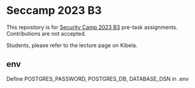 # Seccamp 2023 B3

This repository is for [Security Camp 2023 B3](https://www.ipa.go.jp/jinzai/security-camp/2023/zenkoku/index.html) pre-task assignments. Contributions are not accepted.

Students, please refer to the lecture page on Kibela.

## env
Define POSTGRES_PASSWORD, POSTGRES_DB, DATABASE_DSN in .env
